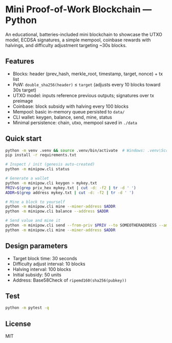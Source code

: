
# Mini Proof-of-Work Blockchain — Python

An educational, batteries-included mini blockchain to showcase the UTXO model, ECDSA signatures, a simple mempool, coinbase rewards with halvings, and difficulty adjustment targeting ~30s blocks.

## Features
- Blocks: header (prev_hash, merkle_root, timestamp, target, nonce) + tx list
- PoW: `double_sha256(header)` ≤ `target` (adjusts every 10 blocks toward 30s target)
- UTXO model: inputs reference previous outputs; signatures over tx preimage
- Coinbase: block subsidy with halving every 100 blocks
- Mempool: basic in-memory queue persisted to `data/`
- CLI wallet: keygen, balance, send, mine, status
- Minimal persistence: chain, utxo, mempool saved in `./data`

## Quick start
```bash
python -m venv .venv && source .venv/bin/activate  # Windows: .venv\Scripts\activate
pip install -r requirements.txt

# Inspect / init (genesis auto-created)
python -m minipow.cli status

# Generate a wallet
python -m minipow.cli keygen > mykey.txt
PRIV=$(grep priv_hex mykey.txt | cut -d: -f2 | tr -d ' ')
ADDR=$(grep address mykey.txt | cut -d: -f2 | tr -d ' ')

# Mine a block to yourself
python -m minipow.cli mine --miner-address $ADDR
python -m minipow.cli balance --address $ADDR

# Send value and mine it
python -m minipow.cli send --from-priv $PRIV --to SOMEOTHERADDRESS --amount 5 --hint-address $ADDR
python -m minipow.cli mine --miner-address $ADDR
```

## Design parameters
- Target block time: 30 seconds
- Difficulty adjust interval: 10 blocks
- Halving interval: 100 blocks
- Initial subsidy: 50 units
- Address: Base58Check of `ripemd160(sha256(pubkey))`

## Test
```bash
python -m pytest -q
```

## License
MIT
